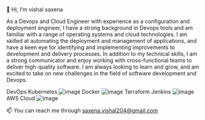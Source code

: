 👋 Hi, I’m vishal saxena

As a Devops and Cloud Engineer with experience as a configuration and deployment engineer, I have a strong background in Devops tools and am familiar with a range of operating systems and cloud technologies. I am skilled at automating the deployment and management of applications, and have a keen eye for identifying and implementing improvements to development and delivery processes. In addition to my technical skills, I am a strong communicator and enjoy working with cross-functional teams to deliver high-quality software. I am always looking to learn and grow, and am excited to take on new challenges in the field of software development and Devops.

DevOps
Kubernetes   ![image](https://github.com/user-attachments/assets/95ba7eaf-3b6e-4e17-b5e8-aa4a498fe836)
Docker ![image](https://github.com/user-attachments/assets/4c1d7de9-c3a7-480c-b532-740465e3e030)
Terraform 
Jenkins ![image](https://github.com/user-attachments/assets/898e1703-b282-49e4-ab3a-005bcbf92224)
AWS Cloud ![image](https://github.com/user-attachments/assets/73821b70-b255-4898-9b54-b9ce1b28020d)


📫 You can reach me through saxena.vishal204@gmail.com

<!---
vishalsaxena29/vishalsaxena29 is a ✨ special ✨ repository because its `README.md` (this file) appears on your GitHub profile.
You can click the Preview link to take a look at your changes.
--->
